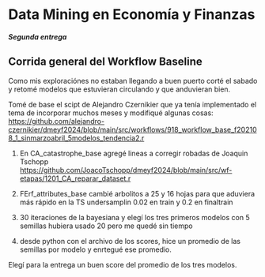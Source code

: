 # Data Mining en Economía y Finanzas
#### *Segunda entrega*

## Corrida general del Workflow Baseline

Como mis exploraciónes no estaban llegando a buen puerto corté el sabado 
y retomé modelos que estuvieran circulando y que anduvieran bien.


Tomé de base el scipt de Alejandro Czernikier que ya tenía implementado
el tema de incorporar muchos meses y modifiqué algunas cosas:
https://github.com/alejandro-czernikier/dmeyf2024/blob/main/src/workflows/918_workflow_base_f202108_1_sinmarzoabril_5modelos_tendencia2.r

1. En CA_catastrophe_base agregé lineas a corregir robadas de Joaquin Tschopp
https://github.com/JoacoTschopp/dmeyf2024/blob/main/src/wf-etapas/1201_CA_reparar_dataset.r

2. FErf_attributes_base cambié arbolitos a 25 y 16 hojas
para que aduviera más rápido en la TS undersamplin 0.02 en train y 0.2 en finaltrain

3. 30 iteraciones de la bayesiana y elegí los tres primeros modelos con 5 semillas
hubiera usado 20  pero me quedé sin tiempo

4. desde python con el archivo de los scores, hice un promedio de las semillas por modelo y enrtegué ese promedio.

Elegí para la entrega un buen score del promedio de los tres modelos. 

